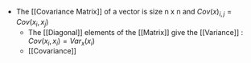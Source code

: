 - The [[Covariance Matrix]] of a vector is size n x n and $Cov(x)_{i,j} = Cov(x_i,x_j)$
	- The [[Diagonal]] elements of the [[Matrix]] give the [[Variance]] : $Cov(x_i,x_i) = Var_x(x_i)$ 
	- [[Covariance]]